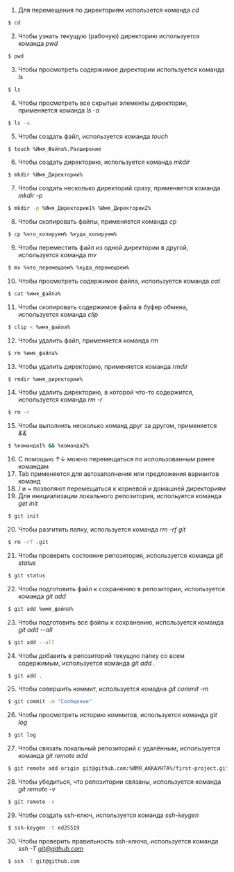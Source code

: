 1. Для перемещения по директориям использется команда *cd*
```bash
$ cd
```
2. Чтобы узнать текущую (рабочую) директорию используется команда *pwd*
```bash
$ pwd
``` 
3. Чтобы просмотреть содержимое директории используется команда *ls*
```bash
$ ls
``` 
4. Чтобы просмотреть все скрытые элементы директории, применяется команда *ls -a*
```bash
$ ls -a
```
5. Чтобы создать файл, используется команда *touch*
```bash
$ touch %Имя_Файла%.Расширение
```
6. Чтобы создать директорию, используется команда *mkdir*
```bash
$ mkdir %Имя_Директории%
```
7. Чтобы создать несколько директорий сразу, применяется команда *mkdir -p*
```bash
$ mkdir -p %Имя_Директории1% %Имя_Директории2%
```
8. Чтобы скопировать файлы, применяется команда *cp* 
```bash
$ cp %что_копируем% %куда_копируем%
```
9. Чтобы переместить файл из одной директории в другой, используется команда *mv*
```bash
$ mv %что_перемещаем% %куда_перемещаем%
```
10. Чтобы просмотреть содержимое файла, используется команда *cat*
```bash
$ cat %имя_файла%
```
11. Чтобы скопировать содержимое файла в буфер обмена, используется команда *clip*
```bash
$ clip < %имя_файла%
```
12. Чтобы удалить файл, применяется команда *rm*
```bash
$ rm %имя_файла%
```
13. Чтобы удалить директорию, применяется команда *rmdir*
```bash
$ rmdir %имя_директории%
```
14. Чтобы удалить директорию, в которой что-то содержится, используется команда *rm -r* 
```bash
$ rm -r
```
15. Чтобы выполнить несколько команд друг за другом, применяется *&&*
```bash
$ %команда1% && %команда2%
```
16. С помощью ↑↓ можно перемещаться по использованным ранее командам
17. Tab применяется для автозаполнения или предложения вариантов команд
18. / и ~ позволяют перемещаться к корневой и домашней директориям 
19. Для инициализации локального репозитория, испольуется команда *get init*
```bash
$ git init
```
20. Чтобы разгитить папку, используется команда *rm -rf git*
```bash
$ rm -rf .git
```
21. Чтобы проверить состояние репозитория, используется команда *git status*
```bash
$ git status
```
22. Чтобы подготовить файл к сохранению в репозитории, используется команда *git add*
```bash
$ git add %имя_файла%
```
23. Чтобы подготовить все файлы к сохранению, используется команда *git add --all*
```bash
$ git add --all
```
24. Чтобы добавить в репозиторий текущую папку со всем содержимым, используется команда *git add .*
```bash
$ git add .
```
25. Чтобы совершить коммит, используется комадна *git commit -m*
```bash
$ git commit -m "Сообщение"
```
26. Чтобы просмотреть историю коммитов, используется команда *git log*
```bash
$ git log
```
27. Чтобы связать локальный репозиторий с удалённым, используется команда *git remote add*
```bash
$ git remote add origin git@github.com:%ИМЯ_АККАУНТА%/first-project.git 
```
28. Чтобы убедиться, что репозитории связаны, используется команда *git remote -v*
```bash
$ git remote -v
```
29. Чтобы создать ssh-ключ, используется команда *ssh-keygen*
```bash
$ ssh-keygen -t ed25519
```
30. Чтобы проверить правильность ssh-ключа, используется команда *ssh -T git@github.com*
```bash
$ ssh -T git@github.com
```



